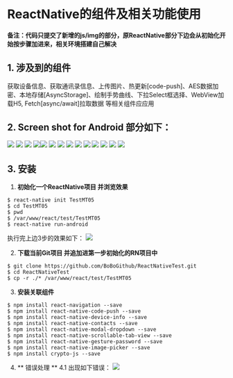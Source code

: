 # ReactNative的组件及相关功能使用

#### 备注：代码只提交了新增的js/img的部分，原ReactNative部分下边会从初始化开始按步骤加进来，相关环境搭建自己解决

## 1. 涉及到的组件
获取设备信息、获取通讯录信息、上传图片、热更新[code-push]、AES数据加密、本地存储[AsyncStorage]、绘制手势曲线、下拉Select框选择、WebView加载H5, Fetch[async/await]拉取数据 等相关组件应应用

##  2. Screen shot for Android 部分如下：

<img src="https://github.com/BoBoGithub/ReactNativeTest/blob/master/src/images/Y%5B(D%240T%601%7B%60BYJMT7%609%7B%24%7B9.png">  <img src="https://github.com/BoBoGithub/ReactNativeTest/blob/master/src/images/X~22R%7BAF1BV%5BETI%25JX75ZAX.png">
<img src="https://github.com/BoBoGithub/ReactNativeTest/blob/master/src/images/6%7DS%5B%60Y61W)QY%60P8XUL1VOWX.png">  <img src="https://github.com/BoBoGithub/ReactNativeTest/blob/master/src/images/VVVN7ZP%5BM%7DR1WMST)%7D%40EN3R.png"><img src="https://github.com/BoBoGithub/ReactNativeTest/blob/master/src/images/%7BQ%40~BTV14%24%60PZN%7DTAIN%7BZS0.png">
<img src="https://github.com/BoBoGithub/ReactNativeTest/blob/master/src/images/RMOTQRMF6BHUW_22U1%5BLQ~X.png">  <img src="https://github.com/BoBoGithub/ReactNativeTest/blob/master/src/images/2QQXFF7%60C%7BBWMFQ~NCA_UBD.png">
<img src="https://github.com/BoBoGithub/ReactNativeTest/blob/master/src/images/RMR5(2FY%25CU%7B3T%6081T(0RNU.png">
<img src="https://github.com/BoBoGithub/ReactNativeTest/blob/master/src/images/XH%7DAFN~GAD0~WH14I_V2XUW.png">  <img src="https://github.com/BoBoGithub/ReactNativeTest/blob/master/src/images/B%60%5DK3(%5DH8%7B8%60ZL%24893C%40P1S.png">
<img src="https://github.com/BoBoGithub/ReactNativeTest/blob/master/src/images/16PFBR~BJKY9~LT82B6GWXN.png">  <img src="https://github.com/BoBoGithub/ReactNativeTest/blob/master/src/images/%25P)K%5B%25KGPX%5BWA%5BM6RN(9TT8.png">
<img src="https://github.com/BoBoGithub/ReactNativeTest/blob/master/src/images/%7B78%40%407A1%40KZ%25UJ7Z%40HDY086.png">  <img src="https://github.com/BoBoGithub/ReactNativeTest/blob/master/src/images/~3%40%40%7B49(Z9JZX6)%7B5%7B6BDGS.png">

## 3. 安装
1. **初始化一个ReactNative项目 并浏览效果**

```
$ react-native init TestMT05
$ cd TestMT05
$ pwd 
$ /var/www/react/test/TestMT05
$ react-native run-android
```
 执行完上边3步的效果如下：
 <img src="https://github.com/BoBoGithub/ReactNativeTest/blob/master/src/images/H%40~3%5DD8FE_(PN~F5T4E1D~N.png">


2. **下载当前Git项目 并追加进第一步初始化的RN项目中**

```
$ git clone https://github.com/BoBoGithub/ReactNativeTest.git
$ cd ReactNativeTest
$ cp -r ./* /var/www/react/test/TestMT05
```

3. **安装关联组件**

```
$ npm install react-navigation --save
$ npm install react-native-code-push --save
$ npm install react-native-device-info --save
$ npm install react-native-contacts --save
$ npm install react-native-modal-dropdown --save
$ npm install react-native-scrollable-tab-view --save
$ npm install react-native-gesture-password --save
$ npm install react-native-image-picker --save
$ npm install crypto-js --save
```

4. ** 错误处理 **
	4.1 出现如下错误：
	<img src="https://github.com/BoBoGithub/ReactNativeTest/blob/master/src/images/H%40~3%5DD8FE_(PN~F5T4E1D~N.png">